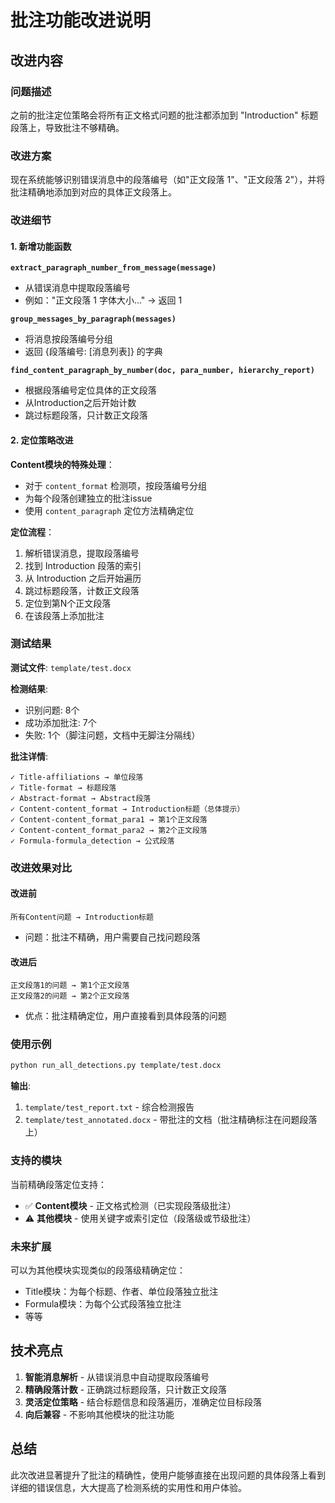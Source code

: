 # 批注功能改进说明

## 改进内容

### 问题描述
之前的批注定位策略会将所有正文格式问题的批注都添加到 "Introduction" 标题段落上，导致批注不够精确。

### 改进方案
现在系统能够识别错误消息中的段落编号（如"正文段落 1"、"正文段落 2"），并将批注精确地添加到对应的具体正文段落上。

### 改进细节

#### 1. 新增功能函数

**`extract_paragraph_number_from_message(message)`**
- 从错误消息中提取段落编号
- 例如："正文段落 1 字体大小..." → 返回 1

**`group_messages_by_paragraph(messages)`**
- 将消息按段落编号分组
- 返回 {段落编号: [消息列表]} 的字典

**`find_content_paragraph_by_number(doc, para_number, hierarchy_report)`**
- 根据段落编号定位具体的正文段落
- 从Introduction之后开始计数
- 跳过标题段落，只计数正文段落

#### 2. 定位策略改进

**Content模块的特殊处理**：
- 对于 `content_format` 检测项，按段落编号分组
- 为每个段落创建独立的批注issue
- 使用 `content_paragraph` 定位方法精确定位

**定位流程**：
1. 解析错误消息，提取段落编号
2. 找到 Introduction 段落的索引
3. 从 Introduction 之后开始遍历
4. 跳过标题段落，计数正文段落
5. 定位到第N个正文段落
6. 在该段落上添加批注

### 测试结果

**测试文件**: `template/test.docx`

**检测结果**:
- 识别问题: 8个
- 成功添加批注: 7个
- 失败: 1个（脚注问题，文档中无脚注分隔线）

**批注详情**:
```
✓ Title-affiliations → 单位段落
✓ Title-format → 标题段落
✓ Abstract-format → Abstract段落
✓ Content-content_format → Introduction标题（总体提示）
✓ Content-content_format_para1 → 第1个正文段落
✓ Content-content_format_para2 → 第2个正文段落
✓ Formula-formula_detection → 公式段落
```

### 改进效果对比

#### 改进前
```
所有Content问题 → Introduction标题
```
- 问题：批注不精确，用户需要自己找问题段落

#### 改进后
```
正文段落1的问题 → 第1个正文段落
正文段落2的问题 → 第2个正文段落
```
- 优点：批注精确定位，用户直接看到具体段落的问题

### 使用示例

```bash
python run_all_detections.py template/test.docx
```

**输出**:
1. `template/test_report.txt` - 综合检测报告
2. `template/test_annotated.docx` - 带批注的文档（批注精确标注在问题段落上）

### 支持的模块

当前精确段落定位支持：
- ✅ **Content模块** - 正文格式检测（已实现段落级批注）
- ⚠️ **其他模块** - 使用关键字或索引定位（段落级或节级批注）

### 未来扩展

可以为其他模块实现类似的段落级精确定位：
- Title模块：为每个标题、作者、单位段落独立批注
- Formula模块：为每个公式段落独立批注
- 等等

## 技术亮点

1. **智能消息解析** - 从错误消息中自动提取段落编号
2. **精确段落计数** - 正确跳过标题段落，只计数正文段落
3. **灵活定位策略** - 结合标题信息和段落遍历，准确定位目标段落
4. **向后兼容** - 不影响其他模块的批注功能

## 总结

此次改进显著提升了批注的精确性，使用户能够直接在出现问题的具体段落上看到详细的错误信息，大大提高了检测系统的实用性和用户体验。


